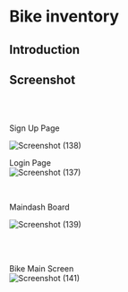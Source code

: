 # Bike inventory 
## Introduction  

## Screenshot

<br> <br>

Sign Up Page <br>

![Screenshot (138)](https://github.com/adamahmadkhan/HondaBikes/assets/74861984/e1add235-a4f8-433c-ac03-f745ca6cb0b8)

Login Page <br>
![Screenshot (137)](https://github.com/adamahmadkhan/HondaBikes/assets/74861984/4b6e8327-189c-47f2-b07c-f9a76c167b0d)

<br>

Maindash Board <br>

![Screenshot (139)](https://github.com/adamahmadkhan/HondaBikes/assets/74861984/0d002ba8-3a02-40e0-83c7-690c355e4fe5)

<br> 

<br> Bike Main Screen <br>
![Screenshot (141)](https://github.com/adamahmadkhan/HondaBikes/assets/74861984/03da1b31-73e6-4aaf-b68c-47b5eb267011)

